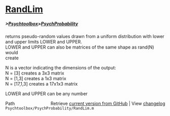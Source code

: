 # [RandLim](RandLim)
##### >[Psychtoolbox](Psychtoolbox)>[PsychProbability](PsychProbability)

returns pseudo-random values drawn from a uniform distribution with lower  
and upper limits LOWER and UPPER.  
LOWER and UPPER can also be matrices of the same shape as rand(N) would  
create  
  
N is a vector indicating the dimensions of the output:  
  N = [3]      creates a    3x3 matrix  
  N = [1,3]    creates a    1x3 matrix  
  N = [17,1,3] creates a 17x1x3 matrix  
  
LOWER and UPPER can be any number  




<div class="code_header" style="text-align:right;">
  <span style="float:left;">Path&nbsp;&nbsp;</span> <span class="counter">Retrieve <a href=
  "https://raw.github.com/Psychtoolbox-3/Psychtoolbox-3/beta/Psychtoolbox/PsychProbability/RandLim.m">current version from GitHub</a> | View <a href=
  "https://github.com/Psychtoolbox-3/Psychtoolbox-3/commits/beta/Psychtoolbox/PsychProbability/RandLim.m">changelog</a></span>
</div>
<div class="code">
  <code>Psychtoolbox/PsychProbability/RandLim.m</code>
</div>

